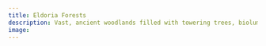 ```yaml
---
title: Eldoria Forests
description: Vast, ancient woodlands filled with towering trees, bioluminescent flora, and mystical creatures. This region is the heartland of the Elves, who live in harmony with nature and guard the ancient secrets of the forest.
image:
---
```

